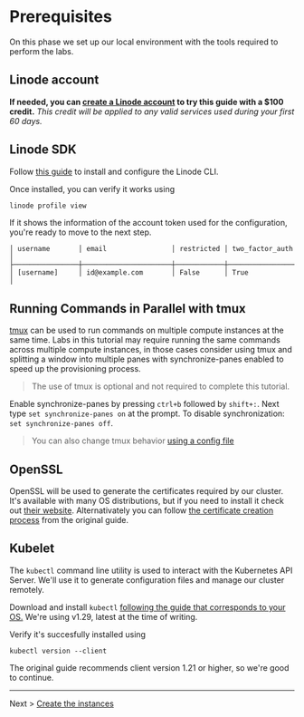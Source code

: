 # Prerequisites

On this phase we set up our local environment with the tools required to perform the labs. 

## Linode account

**If needed, you can [create a Linode account](https://login.linode.com/signup?promo=docs080123&utm_source=akamai&utm_medium=article&utm_id=DvCGuiaJG&utm_campaign=F-MC-62397) to try this guide with a $100 credit.** _This credit will be applied to any valid services used during your first 60 days._


## Linode SDK

 Follow [this guide](https://www.linode.com/docs/products/tools/cli/guides/install/) to install and configure the Linode CLI.

 Once installed, you can verify it works using

 ```sh
linode profile view
 ```

If it shows the information of the account token used for the configuration, you're ready to move to the next step.

```
│ username       │ email                │ restricted │ two_factor_auth │
├────────────────┼──────────────────────┼────────────┼─────────────────┤
│ [username]     │ id@example.com       │ False      │ True            │
```

## Running Commands in Parallel with tmux

[tmux](https://github.com/tmux/tmux/wiki) can be used to run commands on multiple compute instances at the same time. Labs in this tutorial may require running the same commands across multiple compute instances, in those cases consider using tmux and splitting a window into multiple panes with synchronize-panes enabled to speed up the provisioning process.

> The use of tmux is optional and not required to complete this tutorial.

Enable synchronize-panes by pressing `ctrl+b` followed by `shift+:`. Next type `set synchronize-panes on` at the prompt. To disable synchronization: `set synchronize-panes off`. 
 
> You can also change tmux behavior [using a config file](https://linuxhint.com/customize-tmux-configuration/)


## OpenSSL

OpenSSL will be used to generate the certificates required by our cluster. It's available with many OS distributions, but if you need to install it check out [their website](https://www.openssl.org). Alternativately you can follow [the certificate creation process](https://github.com/kelseyhightower/kubernetes-the-hard-way/blob/master/docs/04-certificate-authority.md) from the original guide. 

## Kubelet

The `kubectl` command line utility is used to interact with the Kubernetes API Server. We'll use it to generate configuration files and manage our cluster remotely.

Download and install `kubectl` [following the guide that corresponds to your OS.](https://kubernetes.io/docs/tasks/tools/#kubectl) We're using v1.29, latest at the time of writing. 


Verify it's succesfully installed using

```
kubectl version --client
```

The original guide recommends client version 1.21 or higher, so we're good to continue.

---
Next > [Create the instances](1.instances.md)

